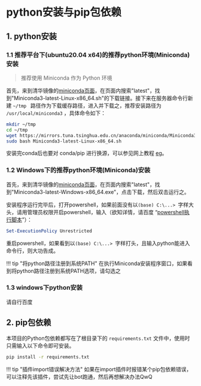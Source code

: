# python安装与pip包依赖

## 1. python安装

### 1.1 推荐平台下(ubuntu20.04 x64)的推荐python环境(Miniconda)安装

> 推荐使用 Miniconda 作为 Python 环境

首先，来到清华镜像的[miniconda页面](https://mirrors.tuna.tsinghua.edu.cn/anaconda/miniconda/)，在页面内搜索\"latest\"，找到\"Miniconda3-latest-Linux-x86_64.sh\"的下载链接。接下来在服务器命令行新建 `~/tmp ` 路径作为下载缓存路径，进入并下载之，推荐安装路径为 `/usr/local/miniconda3` ，具体命令如下：

```bash
mkdir ~/tmp
cd ~/tmp
wget https://mirrors.tuna.tsinghua.edu.cn/anaconda/miniconda/Miniconda3-latest-Linux-x86_64.sh
sudo bash Miniconda3-latest-Linux-x86_64.sh
```

安装完conda后也要对 conda/pip 进行换源，可以参见网上教程 [eg](https://zhuanlan.zhihu.com/p/87123943)。

### 1.2 Windows下的推荐python环境(Miniconda)安装

首先，来到清华镜像的[miniconda页面](https://mirrors.tuna.tsinghua.edu.cn/anaconda/miniconda/)，在页面内搜索\"latest\"，找到\"Miniconda3-latest-Windows-x86_64.exe\"，点击下载，然后双击运行之。

安装程序运行完毕后，打开powershell，如果前面没有以`(base) C:\...> `字样大头，请用管理员权限开启powershell，输入（欲知详情，请百度 “[powershell执行脚本](https://cn.bing.com/search?q=powershell%E6%89%A7%E8%A1%8C%E8%84%9A%E6%9C%AC)”）：

```powershell
Set-ExecutionPolicy Unrestricted
```

重启powershell，如果看到以`(base) C:\...> `字样打头，且输入python能进入命令行，则大功告成。

!!! tip "将python路径注册到系统PATH"
	在执行Miniconda安装程序窗口，如果看到将python路径注册到系统PATH选项，请勾选之



### 1.3 windows下python安装

请自行百度

## 2. pip包依赖

本项目的Python包依赖都写在了根目录下的 `requirements.txt` 文件中，使用时只需输入以下命令即可安装。

```bash
pip install -r requirements.txt
```

!!! tip "插件import错误解决方法"
	如果在import插件时报错某个pip包依赖错误，可以注释先该插件，尝试先让bot跑通，然后再想解决办法QwQ
